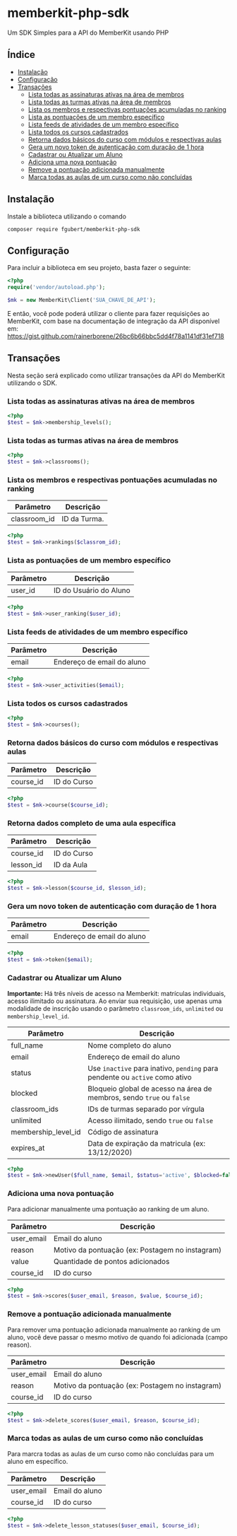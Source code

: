 # memberkit-php-sdk

Um SDK Simples para a API do MemberKit usando PHP

## Índice

- [Instalação](#instalação)
- [Configuração](#configuração)
- [Transações](#transações)
  - [Lista todas as assinaturas ativas na área de membros](#lista-todas-as-assinaturas-ativas-na-área-de-membros)
  - [Lista todas as turmas ativas na área de membros](#lista-todas-as-turmas-ativas-na-área-de-membros)
  - [Lista os membros e respectivas pontuações acumuladas no ranking](#lista-os-membros-e-respectivas-pontuações-acumuladas-no-ranking)
  - [Lista as pontuações de um membro específico](#lista-as-pontuações-de-um-membro-específico)
  - [Lista feeds de atividades de um membro específico](#lista-feeds-de-atividades-de-um-membro-específico)
  - [Lista todos os cursos cadastrados](#lista-todos-os-cursos-cadastrados)
  - [Retorna dados básicos do curso com módulos e respectivas aulas](#retorna-dados-básicos-do-curso-com-módulos-e-respectivas-aulas)
  - [Gera um novo token de autenticação com duração de 1 hora](#gera-um-novo-token-de-autenticação-com-duração-de-1-hora)
  - [Cadastrar ou Atualizar um Aluno](#cadastrar-ou-atualizar-um-aluno)
  - [Adiciona uma nova pontuação](#adiciona-uma-nova-pontuação)
  - [Remove a pontuação adicionada manualmente](#remove-a-pontuação-adicionada-manualmente)
  - [Marca todas as aulas de um curso como não concluídas](#marca-todas-as-aulas-de-um-curso-como-não-concluídas)

## Instalação

Instale a biblioteca utilizando o comando

`composer require fgubert/memberkit-php-sdk`

## Configuração

Para incluir a biblioteca em seu projeto, basta fazer o seguinte:

```php
<?php
require('vendor/autoload.php');

$mk = new MemberKit\Client('SUA_CHAVE_DE_API');
```

E então, você pode poderá utilizar o cliente para fazer requisições ao MemberKit, com base na documentação de integração da API disponível em:
https://gist.github.com/rainerborene/26bc6b66bbc5dd4f78a1141df31ef718

## Transações

Nesta seção será explicado como utilizar transações da API do MemberKit utilizando o SDK.

### Lista todas as assinaturas ativas na área de membros

```php
<?php
$test = $mk->membership_levels();
```

### Lista todas as turmas ativas na área de membros

```php
<?php
$test = $mk->classrooms();
```

### Lista os membros e respectivas pontuações acumuladas no ranking

| Parâmetro    | Descrição            |
|--------------|----------------------|
| classroom_id | ID da Turma. |

```php
<?php
$test = $mk->rankings($classrom_id);
```

### Lista as pontuações de um membro específico

| Parâmetro    | Descrição            |
|--------------|----------------------|
| user_id | ID do Usuário do Aluno |

```php
<?php
$test = $mk->user_ranking($user_id);
```

### Lista feeds de atividades de um membro específico

| Parâmetro    | Descrição            |
|--------------|----------------------|
| email |Endereço de email do aluno |

```php
<?php
$test = $mk->user_activities($email);
```

### Lista todos os cursos cadastrados

```php
<?php
$test = $mk->courses();
```

### Retorna dados básicos do curso com módulos e respectivas aulas

| Parâmetro    | Descrição            |
|--------------|----------------------|
| course_id | ID do Curso |

```php
<?php
$test = $mk->course($course_id);
```

### Retorna dados completo de uma aula específica

| Parâmetro    | Descrição            |
|--------------|----------------------|
| course_id | ID do Curso |
| lesson_id | ID da Aula |

```php
<?php
$test = $mk->lesson($course_id, $lesson_id);
```

### Gera um novo token de autenticação com duração de 1 hora

| Parâmetro    | Descrição            |
|--------------|----------------------|
| email |Endereço de email do aluno |

```php
<?php
$test = $mk->token($email);
```

### Cadastrar ou Atualizar um Aluno

 **Importante:** Há três níveis de acesso na Memberkit: matrículas individuais, acesso ilimitado ou assinatura. Ao enviar sua requisição, use apenas uma modalidade de inscrição usando o parâmetro `classroom_ids`, `unlimited` ou `membership_level_id`.

| Parâmetro           | Descrição                                                                   |
|---------------------|-----------------------------------------------------------------------------|
| full_name           | Nome completo do aluno                                                      |
| email               | Endereço de email do aluno                                                  |
| status              | Use `inactive` para inativo, `pending` para pendente ou `active` como ativo |
| blocked             | Bloqueio global de acesso na área de membros, sendo `true` ou `false`       |
| classroom_ids       | IDs de turmas separado por vírgula                                          |
| unlimited           | Acesso ilimitado, sendo `true` ou `false`                                   |
| membership_level_id | Código de assinatura                                                        |
| expires_at          | Data de expiração da matricula (ex: 13/12/2020)                             |


```php
<?php
$test = $mk->newUser($full_name, $email, $status='active', $blocked=false, $classroom_ids=array(), $unlimited=false, $membership_level_id=null, $expires_at=null);
```

### Adiciona uma nova pontuação

Para adicionar manualmente uma pontuação ao ranking de um aluno.

| Parâmetro   | Descrição                                       |
|-------------|-------------------------------------------------|
| user_email  | Email do aluno                                  |
| reason      | Motivo da pontuação (ex: Postagem no instagram) |
| value       | Quantidade de pontos adicionados                |
| course_id   | ID do curso                                     |


```php
<?php
$test = $mk->scores($user_email, $reason, $value, $course_id);
```

### Remove a pontuação adicionada manualmente

Para remover uma pontuação adicionada manualmente ao ranking de um aluno, você deve passar o mesmo motivo de quando foi adicionada (campo reason).

| Parâmetro   | Descrição                                       |
|-------------|-------------------------------------------------|
| user_email  | Email do aluno                                  |
| reason      | Motivo da pontuação (ex: Postagem no instagram) |
| course_id   | ID do curso                                     |


```php
<?php
$test = $mk->delete_scores($user_email, $reason, $course_id);
```

### Marca todas as aulas de um curso como não concluídas

Para marcra todas as aulas de um curso como não concluídas para um aluno em específico.

| Parâmetro   | Descrição                                       |
|-------------|-------------------------------------------------|
| user_email  | Email do aluno                                  |
| course_id   | ID do curso                                     |

```php
<?php
$test = $mk->delete_lesson_statuses($user_email, $course_id);
```

